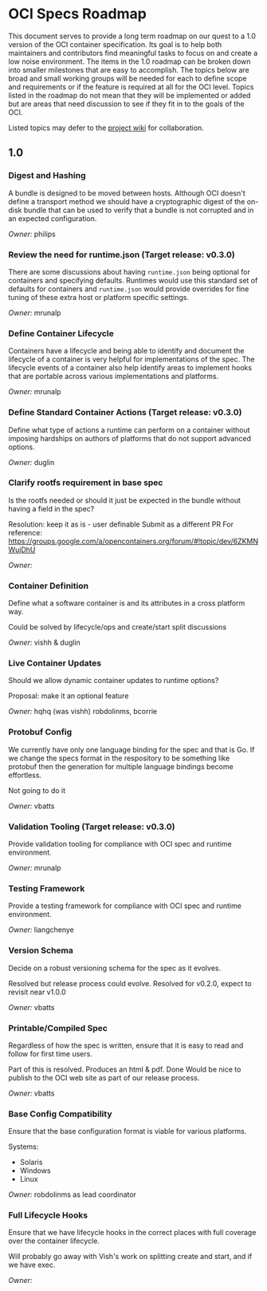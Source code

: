# OCI Specs Roadmap

This document serves to provide a long term roadmap on our quest to a 1.0 version of the OCI container specification.
Its goal is to help both maintainers and contributors find meaningful tasks to focus on and create a low noise environment.
The items in the 1.0 roadmap can be broken down into smaller milestones that are easy to accomplish.
The topics below are broad and small working groups will be needed for each to define scope and requirements or if the feature is required at all for the OCI level.
Topics listed in the roadmap do not mean that they will be implemented or added but are areas that need discussion to see if they fit in to the goals of the OCI.

Listed topics may defer to the [project wiki](https://github.com/opencontainers/specs/wiki/RoadMap:) for collaboration.

## 1.0

### Digest and Hashing

A bundle is designed to be moved between hosts.
Although OCI doesn't define a transport method we should have a cryptographic digest of the on-disk bundle that can be used to verify that a bundle is not corrupted and in an expected configuration.

*Owner:* philips

### Review the need for runtime.json (Target release: v0.3.0)

There are some discussions about having `runtime.json` being optional for containers and specifying defaults.
Runtimes would use this standard set of defaults for containers and `runtime.json` would provide overrides for fine tuning of these extra host or platform specific settings.

*Owner:* mrunalp

### Define Container Lifecycle

Containers have a lifecycle and being able to identify and document the lifecycle of a container is very helpful for implementations of the spec.
The lifecycle events of a container also help identify areas to implement hooks that are portable across various implementations and platforms.

*Owner:* mrunalp

### Define Standard Container Actions (Target release: v0.3.0)

Define what type of actions a runtime can perform on a container without imposing hardships on authors of platforms that do not support advanced options.

*Owner:* duglin

### Clarify rootfs requirement in base spec

Is the rootfs needed or should it just be expected in the bundle without having a field in the spec?

Resolution: keep it as is - user definable
Submit as a different PR
For reference: https://groups.google.com/a/opencontainers.org/forum/#!topic/dev/6ZKMNWujDhU

*Owner:*

### Container Definition

Define what a software container is and its attributes in a cross platform way.

Could be solved by lifecycle/ops and create/start split discussions

*Owner:* vishh & duglin

### Live Container Updates

Should we allow dynamic container updates to runtime options?

Proposal: make it an optional feature

*Owner:* hqhq (was vishh) robdolinms, bcorrie

### Protobuf Config

We currently have only one language binding for the spec and that is Go.
If we change the specs format in the respository to be something like protobuf then the generation for multiple language bindings become effortless.

Not going to do it

*Owner:* vbatts

### Validation Tooling (Target release: v0.3.0)

Provide validation tooling for compliance with OCI spec and runtime environment.

*Owner:* mrunalp

### Testing Framework

Provide a testing framework for compliance with OCI spec and runtime environment.

*Owner:* liangchenye

### Version Schema

Decide on a robust versioning schema for the spec as it evolves.

Resolved but release process could evolve. Resolved for v0.2.0, expect to revisit near v1.0.0

*Owner:* vbatts

### Printable/Compiled Spec

Regardless of how the spec is written, ensure that it is easy to read and follow for first time users.

Part of this is resolved.  Produces an html & pdf.
Done
Would be nice to publish to the OCI web site as part of our release process.

*Owner:* vbatts

### Base Config Compatibility

Ensure that the base configuration format is viable for various platforms.

Systems:

* Solaris
* Windows
* Linux

*Owner:* robdolinms as lead coordinator

### Full Lifecycle Hooks
Ensure that we have lifecycle hooks in the correct places with full coverage over the container lifecycle.

Will probably go away with Vish's work on splitting create and start, and if we have exec.

*Owner:*
